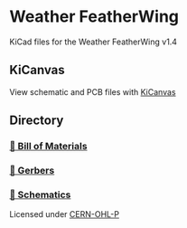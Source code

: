 # Weather FeatherWing
KiCad files for the Weather FeatherWing v1.4

## KiCanvas
View schematic and PCB files with [KiCanvas](https://kicanvas.org/?github=https%3A%2F%2Fgithub.com%2FDestination-SPACE%2FDS-Weather-Station-V5%2Ftree%2Fmain%2Fhardware%2Fweather-featherwing)

## Directory
### [🧾 Bill of Materials](manufacturing/assembly/weather-featherwing_bom.csv)
### [📐 Gerbers](manufacturing/fabrication/gerbers)
### [📰 Schematics](manufacturing/assembly)

Licensed under [CERN-OHL-P](LICENSE)
